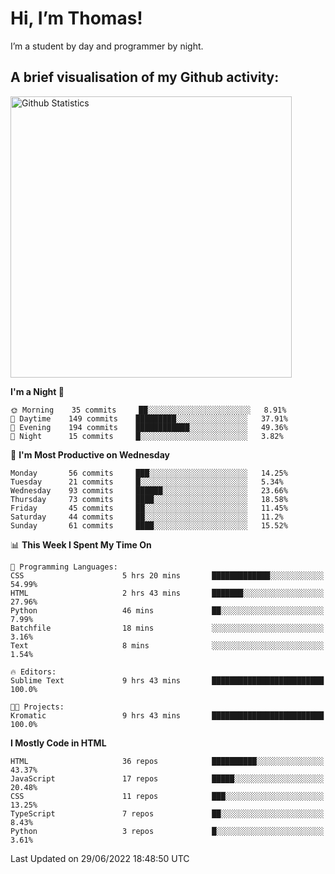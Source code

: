 # Hi, I’m Thomas!
I’m a student by day and programmer by night.

## A brief visualisation of my Github activity:

<img title="My Github Statistics" alt="Github Statistics" width="450px" src="https://github-readme-stats.vercel.app/api?username=thomasrettig&show_icons=true&include_all_commits=true&count_private=true&&hide=issues&theme=tokyonight&border_radius=6px"/>

<!--START_SECTION:waka-->
**I'm a Night 🦉** 

```text
🌞 Morning    35 commits     ██░░░░░░░░░░░░░░░░░░░░░░░   8.91% 
🌆 Daytime    149 commits    █████████░░░░░░░░░░░░░░░░   37.91% 
🌃 Evening    194 commits    ████████████░░░░░░░░░░░░░   49.36% 
🌙 Night      15 commits     █░░░░░░░░░░░░░░░░░░░░░░░░   3.82%

```
📅 **I'm Most Productive on Wednesday** 

```text
Monday       56 commits     ███░░░░░░░░░░░░░░░░░░░░░░   14.25% 
Tuesday      21 commits     █░░░░░░░░░░░░░░░░░░░░░░░░   5.34% 
Wednesday    93 commits     ██████░░░░░░░░░░░░░░░░░░░   23.66% 
Thursday     73 commits     ████░░░░░░░░░░░░░░░░░░░░░   18.58% 
Friday       45 commits     ██░░░░░░░░░░░░░░░░░░░░░░░   11.45% 
Saturday     44 commits     ██░░░░░░░░░░░░░░░░░░░░░░░   11.2% 
Sunday       61 commits     ████░░░░░░░░░░░░░░░░░░░░░   15.52%

```


📊 **This Week I Spent My Time On** 

```text
💬 Programming Languages: 
CSS                      5 hrs 20 mins       █████████████░░░░░░░░░░░░   54.99% 
HTML                     2 hrs 43 mins       ███████░░░░░░░░░░░░░░░░░░   27.96% 
Python                   46 mins             ██░░░░░░░░░░░░░░░░░░░░░░░   7.99% 
Batchfile                18 mins             ░░░░░░░░░░░░░░░░░░░░░░░░░   3.16% 
Text                     8 mins              ░░░░░░░░░░░░░░░░░░░░░░░░░   1.54%

🔥 Editors: 
Sublime Text             9 hrs 43 mins       █████████████████████████   100.0%

🐱‍💻 Projects: 
Kromatic                 9 hrs 43 mins       █████████████████████████   100.0%

```

**I Mostly Code in HTML** 

```text
HTML                     36 repos            ██████████░░░░░░░░░░░░░░░   43.37% 
JavaScript               17 repos            █████░░░░░░░░░░░░░░░░░░░░   20.48% 
CSS                      11 repos            ███░░░░░░░░░░░░░░░░░░░░░░   13.25% 
TypeScript               7 repos             ██░░░░░░░░░░░░░░░░░░░░░░░   8.43% 
Python                   3 repos             █░░░░░░░░░░░░░░░░░░░░░░░░   3.61%

```



 Last Updated on 29/06/2022 18:48:50 UTC
<!--END_SECTION:waka-->
